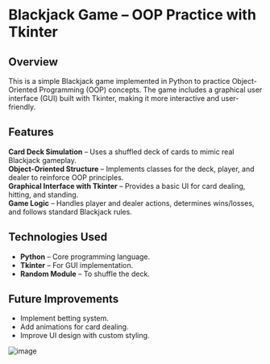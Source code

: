 # Blackjack Game – OOP Practice with Tkinter  

## Overview  
This is a simple Blackjack game implemented in Python to practice Object-Oriented Programming (OOP) concepts. The game includes a graphical user interface (GUI) built with Tkinter, making it more interactive and user-friendly.  

## Features  
**Card Deck Simulation** – Uses a shuffled deck of cards to mimic real Blackjack gameplay.  
**Object-Oriented Structure** – Implements classes for the deck, player, and dealer to reinforce OOP principles.  
**Graphical Interface with Tkinter** – Provides a basic UI for card dealing, hitting, and standing.  
**Game Logic** – Handles player and dealer actions, determines wins/losses, and follows standard Blackjack rules.  

## Technologies Used 
- **Python** – Core programming language.  
- **Tkinter** – For GUI implementation.  
- **Random Module** – To shuffle the deck.  

## Future Improvements  
- Implement betting system.  
- Add animations for card dealing.  
- Improve UI design with custom styling.  

![image](https://github.com/user-attachments/assets/9604b1bb-a1d2-4103-b322-4eb6769fe271)
